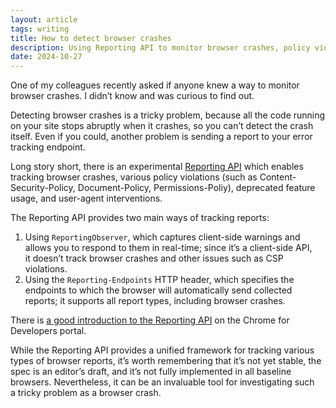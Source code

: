 ```yaml
---
layout: article
tags: writing
title: How to detect browser crashes
description: Using Reporting API to monitor browser crashes, policy violations and other problems
date: 2024-10-27
---
```

One of my colleagues recently asked if anyone knew a way to monitor browser crashes. I didn’t know and was curious to find out.

Detecting browser crashes is a tricky problem, because all the code running on your site stops abruptly when it crashes, so you can’t detect the crash itself. Even if you could, another problem is sending a report to your error tracking endpoint.

Long story short, there is an experimental [Reporting API](https://w3c.github.io/reporting) which enables tracking browser crashes, various policy violations (such as Content-Security-Policy, Document-Policy, Permissions-Poliy), deprecated feature usage, and user-agent interventions.

The Reporting API provides two main ways of tracking reports:
1. Using `ReportingObserver`, which captures client-side warnings and allows you to respond to them in real-time; since it’s a client-side API, it doesn’t track browser crashes and other issues such as CSP violations.
2. Using the `Reporting-Endpoints` HTTP header, which specifies the endpoints to which the browser will automatically send collected reports; it supports all report types, including browser crashes.

There is [a good introduction to the Reporting API](https://developer.chrome.com/docs/capabilities/web-apis/reporting-api) on the Chrome for Developers portal.

While the Reporting API provides a unified framework for tracking various types of browser reports, it’s worth remembering that it’s not yet stable, the spec is an editor’s draft, and it’s not fully implemented in all baseline browsers. Nevertheless, it can be an invaluable tool for investigating such a tricky problem as a browser crash.

